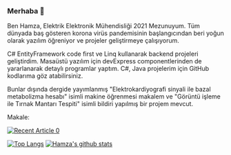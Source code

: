 ### Merhaba 👋

Ben Hamza,
Elektrik Elektronik Mühendisliği 2021 Mezunuyum. Tüm dünyada baş gösteren korona virüs pandemisinin başlangıcından beri yoğun olarak yazılım öğreniyor ve projeler geliştirmeye çalışıyorum.

C# EntityFramework code first ve Linq kullanarak backend projeleri geliştirdim. Masaüstü yazılım için devExpress componentlerinden de yararlanarak detaylı programlar yaptım.
C#, Java projelerim için GitHub kodlarıma göz atabilirsiniz.

Bunlar dışında dergide yayımlanmış "Elektrokardiyografi sinyali ile bazal metabolizma hesabı" isimli makine öğrenmesi makalem ve "Görüntü işleme ile Tırnak Mantarı Tespiti" isimli bildiri yapılmış bir projem mevcut.

Makale:

<a target="_blank" href="https://dergipark.org.tr/en/pub/jista/issue/61285/909178"><img src="https://github-readme-medium-recent-article.vercel.app/medium/@khuyentran1476/0" alt="Recent Article 0">

[![Top Langs](https://github-readme-stats.vercel.app/api/top-langs/?username=glipotions)](https://github.com/anuraghazra/github-readme-stats) [![Hamza's github stats](https://github-readme-stats.vercel.app/api?username=glipotions&count_private=true&show_icons=true&theme=radical&hide_rank=false)](https://github.com/anuraghazra/github-readme-stats)


<!--
**Glipotions/Glipotions** is a ✨ _special_ ✨ repository because its `README.md` (this file) appears on your GitHub profile.

Here are some ideas to get you started:

- 🔭 I’m currently working on ...
- 🌱 I’m currently learning ...
- 👯 I’m looking to collaborate on ...
- 🤔 I’m looking for help with ...
- 💬 Ask me about ...
- 📫 How to reach me: ...
- 😄 Pronouns: ...
- ⚡ Fun fact: ...
-->
